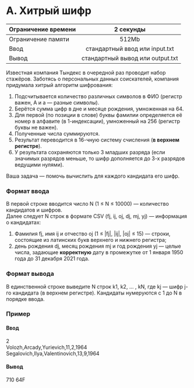 # А. Хитрый шифр

| Ограничение времени |            2 секунды             |
|---------------------|:--------------------------------:|
| Ограничение памяти  |              512Mb               |
| Ввод                |  стандартный ввод или input.txt  |
| Вывод               | стандартный вывод или output.txt |

Известная компания Тындекс в очередной раз проводит набор стажёров.
Заботясь о персональных данных соискателей, компания придумала хитрый алгоритм шифрования:
1) Подсчитывается количество различных символов в ФИО (регистр важен, А и а — разные символы).
2) Берётся сумма цифр в дне и месяце рождения, умноженная на 64.
3) Для первой (по позиции в слове) буквы фамилии определяется её номер в алфавите (в 1-индексации), умноженный на 256 (регистр буквы не важен).
4) Полученные числа суммируются.
5) Результат переводится в 16-чную систему счисления (**в верхнем регистре**).
6) У результата сохраняются только 3 младших разряда (если значимых разрядов меньше, то шифр дополняется до 3-х разрядов ведущими нулями).

Ваша задача — помочь вычислить для каждого кандидата его шифр.

### Формат ввода

В первой строке вводится число N (1 ≤ N ≤ 10000)
 — количество кандидатов и шифров.  
Далее следует N строк в формате CSV (fj, ij, oj, dj, mj, yj) — информация о кандидатах:
1) Фамилия fj, имя ij и отчество oj (1 ≤ |fj|, |ij|, |oj| ≤ 15) — строки, состоящие из латинских букв верхнего и нижнего регистра;
2) день рождения dj, месяц рождения mj и год рождения yj — целые числа, задающие **корректную** дату в промежутке от 1 января 1950 года до 31 декабря 2021 года.

### Формат вывода

В единственной строке выведите N строк k1, k2, … , kN, где kj — шифр j-го кандидата (в верхнем регистре). Кандидаты нумеруются с 1 до N в порядке ввода.

### Пример

#### Ввод  
2  
Volozh,Arcady,Yurievich,11,2,1964  
Segalovich,Ilya,Valentinovich,13,9,1964

#### Вывод  

710 64F 
